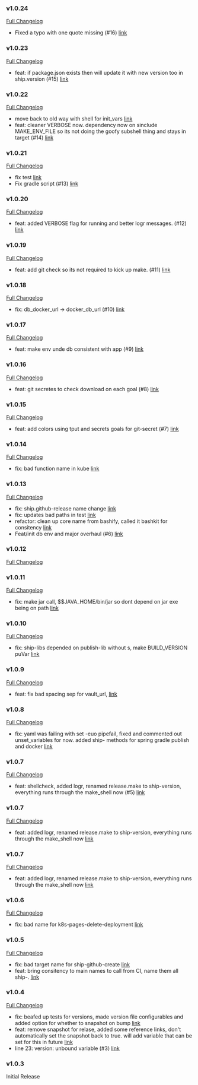 ### v1.0.24

[Full Changelog](https://github.com/yakworks/shipkit/compare/v1.0.23...v1.0.24)
- Fixed a typo with one quote missing (#16) [link](https://github.com/yakworks/shipkit/commit/7ee11cd68f95bde81502b61feaf32a0bedf017f3)

### v1.0.23

[Full Changelog](https://github.com/yakworks/shipkit/compare/v1.0.22...v1.0.23)
- feat: if package.json exists then will update it with new version too in ship.version (#15) [link](https://github.com/yakworks/shipkit/commit/ef9485db4ebc676a98b631f3ac09db305705c320)

### v1.0.22

[Full Changelog](https://github.com/yakworks/shipkit/compare/v1.0.21...v1.0.22)
- move back to old way with shell for init_vars [link](https://github.com/yakworks/shipkit/commit/c2262e95b7a7d18299f66a9c12b6f8a1b86b406c)
- feat: cleaner VERBOSE now. dependency now on sinclude MAKE_ENV_FILE so its not doing the goofy subshell thing and stays in target (#14) [link](https://github.com/yakworks/shipkit/commit/11c8b90f22a50ab392d2dd7013c8e45aede3436f)

### v1.0.21

[Full Changelog](https://github.com/yakworks/shipkit/compare/v1.0.20...v1.0.21)
- fix test [link](https://github.com/yakworks/shipkit/commit/7ded8f9cf1b7b6a0ff6f6eda9bbef14287b23e97)
- Fix gradle script (#13) [link](https://github.com/yakworks/shipkit/commit/ace607e934e51c4df91de5ff193af33e5f7a8246)

### v1.0.20

[Full Changelog](https://github.com/yakworks/shipkit/compare/v1.0.19...v1.0.20)
- feat: added VERBOSE flag for running and better logr messages. (#12) [link](https://github.com/yakworks/shipkit/commit/e1e7c24758504d118a38f9b55344ca59e8db6075)

### v1.0.19

[Full Changelog](https://github.com/yakworks/shipkit/compare/v1.0.18...v1.0.19)
- feat: add git check so its not required to kick up make. (#11) [link](https://github.com/yakworks/shipkit/commit/1632c20c72816353bf7234d5aeb27b8dbeae27e7)

### v1.0.18

[Full Changelog](https://github.com/yakworks/shipkit/compare/v1.0.17...v1.0.18)
- fix: db_docker_url -> docker_db_url (#10) [link](https://github.com/yakworks/shipkit/commit/d08056e9c27140e9a3a30264fcb64cf7ba1ddd58)

### v1.0.17

[Full Changelog](https://github.com/yakworks/shipkit/compare/v1.0.16...v1.0.17)
- feat: make env unde db consistent with app (#9) [link](https://github.com/yakworks/shipkit/commit/0b6ecb03f51c6a8b7fdb03dc51e44a5ae3a85412)

### v1.0.16

[Full Changelog](https://github.com/yakworks/shipkit/compare/v1.0.15...v1.0.16)
- feat: git secretes to check download on each goal (#8) [link](https://github.com/yakworks/shipkit/commit/994f8da55e7ff6a6598610205da1b85812e69ba6)

### v1.0.15

[Full Changelog](https://github.com/yakworks/shipkit/compare/v1.0.14...v1.0.15)
- feat: add colors using tput and secrets goals for git-secret (#7) [link](https://github.com/yakworks/shipkit/commit/ac621759beaf0d148ee097e6e8fd05d5c22dbc62)

### v1.0.14

[Full Changelog](https://github.com/yakworks/shipkit/compare/v1.0.13...v1.0.14)
- fix: bad function name in kube [link](https://github.com/yakworks/shipkit/commit/e56f0a0ae8b66b74449b6b2764a99ca8f3c3ade3)

### v1.0.13

[Full Changelog](https://github.com/yakworks/shipkit/compare/v1.0.12...v1.0.13)
- fix:  ship.github-release name change [link](https://github.com/yakworks/shipkit/commit/3a6a31bf34f6199e2caa4739b5b216bed8ec7e06)
- fix: updates bad paths in test [link](https://github.com/yakworks/shipkit/commit/fbb4d6ea0464df4c09c7701a98d983518c0a58f0)
- refactor: clean up core name from bashify, called it bashkit for consitency [link](https://github.com/yakworks/shipkit/commit/8b2a4b2912476ee28f6a53b75c37bc528ed7e765)
- Feat/init db env and major overhaul (#6) [link](https://github.com/yakworks/shipkit/commit/0a9eb51e05d5a7a33c9fd102e47c55a7addef0db)

### v1.0.12

[Full Changelog](https://github.com/yakworks/shipkit/compare/v1.0.11...v1.0.12)

### v1.0.11

[Full Changelog](https://github.com/yakworks/shipkit/compare/v1.0.10...v1.0.11)
- fix: make jar call, $$JAVA_HOME/bin/jar so dont depend on jar exe being on path [link](https://github.com/yakworks/shipkit/commit/9a1dcbd4c222692c022b95f7f0a346f6ea0d2375)

### v1.0.10

[Full Changelog](https://github.com/yakworks/shipkit/compare/v1.0.9...v1.0.10)
- fix: ship-libs depended on publish-lib without s, make BUILD_VERSION puVar [link](https://github.com/yakworks/shipkit/commit/c00de9b4c5b31263420494fc7dfd5a09058a8452)

### v1.0.9

[Full Changelog](https://github.com/yakworks/shipkit/compare/v1.0.8...v1.0.9)
- feat: fix bad spacing sep for vault_url, [link](https://github.com/yakworks/shipkit/commit/3b72df16c2775f5275db10bddc5afb21d8f5b4d2)

### v1.0.8

[Full Changelog](https://github.com/yakworks/shipkit/compare/v1.0.7...v1.0.8)
- fix: yaml was failing with set -euo pipefail, fixed and commented out unset_variables for now. added ship- methods for spring gradle publish and docker [link](https://github.com/yakworks/shipkit/commit/43fde24c571b0f8da6e1db107b259ca2dab45cd3)

### v1.0.7

[Full Changelog](https://github.com/yakworks/shipkit/compare/v1.0.6...v1.0.7)
- feat: shellcheck, added logr, renamed release.make to ship-version, everything runs through the make_shell now (#5) [link](https://github.com/yakworks/shipkit/commit/dee01e81d66553c21b035ce53b7f1410d50d89dc)

### v1.0.7

[Full Changelog](https://github.com/yakworks/shipkit/compare/v1.0.6...v1.0.7)
- feat: added logr, renamed release.make to ship-version, everything runs through the make_shell now [link](https://github.com/yakworks/shipkit/commit/78be6d96f8e3a1ecc14f50306b82b5cb759b15b9)

### v1.0.7

[Full Changelog](https://github.com/yakworks/shipkit/compare/v1.0.6...v1.0.7)
- feat: added logr, renamed release.make to ship-version, everything runs through the make_shell now [link](https://github.com/yakworks/shipkit/commit/78be6d96f8e3a1ecc14f50306b82b5cb759b15b9)

### v1.0.6

[Full Changelog](https://github.com/yakworks/shipkit/compare/v1.0.5...v1.0.6)
- fix: bad name for k8s-pages-delete-deployment [link](https://github.com/yakworks/shipkit/commit/b2d0d4e191a624ab1b9d2410db379bb88ba42f73)

### v1.0.5

[Full Changelog](https://github.com/yakworks/shipkit/compare/v1.0.4...v1.0.5)
- fix: bad target name for ship-github-create [link](https://github.com/yakworks/shipkit/commit/2661ecbba820633055b1153b9c4bf43bd2255493)
- feat: bring consitency to main names to call from CI, name them all ship-. [link](https://github.com/yakworks/shipkit/commit/c0ff9beabf848bb20c09950e8217207efeea81b2)

### v1.0.4

[Full Changelog](https://github.com/yakworks/shipkit/compare/v1.0.3...v1.0.4)
- fix: beafed up tests for versions, made version file configurables and added option for whether to snapshot on bump [link](https://github.com/yakworks/shipkit/commit/391835c70549798bd081a4f2752e5558777e2321)
- feat: remove snapshot for relase, added some reference links, don't automatically set the snapshot back to true. will add variable that can be set for this in future [link](https://github.com/yakworks/shipkit/commit/f6e7131401d429bc5698d2542a9e39cc16a92d3e)
- line 23: version: unbound variable (#3) [link](https://github.com/yakworks/shipkit/commit/76d74c0ba81109c4a06b61eeb4de44ddb0812ca5)

### v1.0.3

Initial Release
